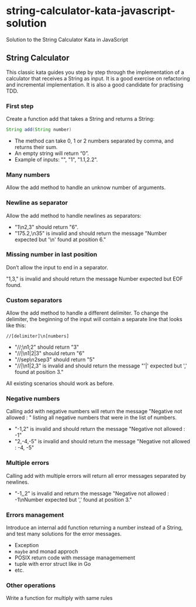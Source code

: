 # string-calculator-kata-javascript-solution
Solution to the String Calculator Kata in JavaScript


## String Calculator
This classic kata guides you step by step through the implementation of a calculator that receives a String as input. It is a good exercise on refactoring and incremental implementation. It is also a good candidate for practising TDD.

### First step
Create a function add that takes a String and returns a String:

```java
String add(String number)
```

- The method can take 0, 1 or 2 numbers separated by comma, and returns their sum.
- An empty string will return “0”.
- Example of inputs: "", "1", "1.1,2.2".

### Many numbers
Allow the add method to handle an unknow number of arguments.

### Newline as separator
Allow the add method to handle newlines as separators:

- "1\n2,3" should return "6".
- "175.2,\n35" is invalid and should return the message "Number expected but '\n' found at position 6."

### Missing number in last position
Don’t allow the input to end in a separator.

"1,3," is invalid and should return the message Number expected but EOF found.

### Custom separators
Allow the add method to handle a different delimiter. To change the delimiter, the beginning of the input will contain a separate line that looks like this:

```
//[delimiter]\n[numbers]
```

- "//;\n1;2" should return "3"
- "//|\n1|2|3" should return "6"
- "//sep\n2sep3" should return "5"
- "//|\n1|2,3" is invalid and should return the message "'|' expected but ',' found at position 3."

All existing scenarios should work as before.

### Negative numbers
Calling add with negative numbers will return the message "Negative not allowed : " listing all negative numbers that were in the list of numbers.

- "-1,2" is invalid and should return the message "Negative not allowed : -1"
- "2,-4,-5" is invalid and should return the message "Negative not allowed : -4, -5"

### Multiple errors
Calling add with multiple errors will return all error messages separated by newlines.

- "-1,,2" is invalid and return the message "Negative not allowed : -1\nNumber expected but ',' found at position 3."

### Errors management
Introduce an internal add function returning a number instead of a String, and test many solutions for the error messages.

- Exception
- `maybe` and monad approch
- POSIX return code with message managemement
- tuple with error struct like in Go
- etc.

### Other operations
Write a function for multiply with same rules
